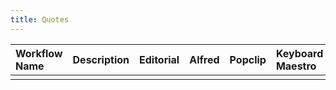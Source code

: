 ```yaml
---
title: Quotes
--- 
```


| Workflow Name | Description  | Editorial    | Alfred       | Popclip      | Keyboard Maestro | Other        | Shared?      |  
| :------------ | :----------- | :----------- | :----------- | :----------- | :-----------     | :----------- | :----------- |  
|               |              |              |              |              |                  |              |              |  




